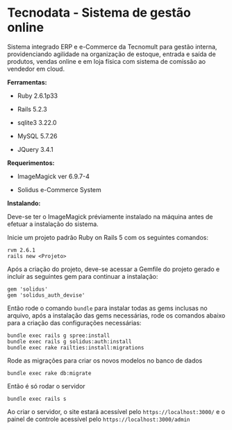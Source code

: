 # Tecnodata - Sistema de gestão online

Sistema integrado ERP e e-Commerce da Tecnomult para gestão interna, providenciando agilidade na organização de estoque, entrada e saída de produtos, vendas online e em loja física com sistema de comissão ao vendedor em cloud.

**Ferramentas:**

* Ruby 2.6.1p33

* Rails 5.2.3

* sqlite3 3.22.0

* MySQL 5.7.26

* JQuery 3.4.1

**Requerimentos:**

* ImageMagick ver 6.9.7-4

* Solidus e-Commerce System

**Instalando:**

Deve-se ter o ImageMagick préviamente instalado na máquina antes de efetuar a instalação do sistema.

Inicie um projeto padrão Ruby on Rails 5 com os seguintes comandos:

```
rvm 2.6.1
rails new <Projeto>
```
Após a criação do projeto, deve-se acessar a Gemfile do projeto gerado e incluir as seguintes gem para continuar a instalação:

```
gem 'solidus'
gem 'solidus_auth_devise'
```
Então rode o comando `bundle` para instalar todas as gems inclusas no arquivo, após a instalação das gems necessárias, rode os comandos abaixo para a criação das configurações necessárias:

```
bundle exec rails g spree:install
bundle exec rails g solidus:auth:install
bundle exec rake railties:install:migrations
```
Rode as migrações para criar os novos modelos no banco de dados

```
bundle exec rake db:migrate
```

Então é só rodar o servidor

```
bundle exec rails s
```

Ao criar o servidor, o site estará acessível pelo `https://localhost:3000/` e o painel de controle acessível pelo `https://localhost:3000/admin`
